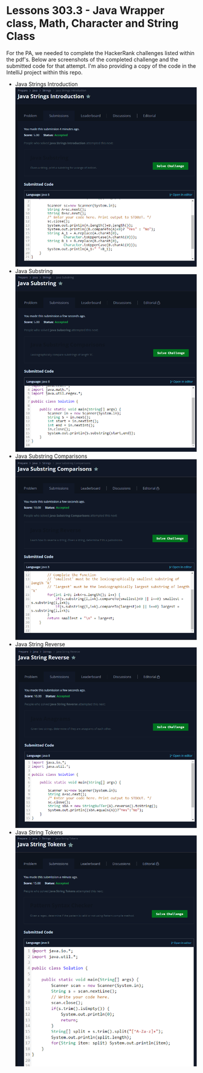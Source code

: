# Lessons 303.3 - Java Wrapper class, Math, Character and String Class

For the PA, we needed to complete the HackerRank challenges listed within the pdf's.  Below are screenshots of the completed challenge and the submitted code for that attempt.  I'm also providing a copy of the code in the IntelliJ project within this repo.

* Java Strings Introduction
![Java Strings Introduction](PA%20303.3.1%20-%20Java%20Strings%20Introduction%20-%202024-03-18%2011%2019%2016.png)
* Java Substring
![Java Substring](PA%20303.3.1%20-%20Java%20Substring%20-%202024-03-18%2011%2039%2017.png)
* Java Substring Comparisons
![Java Substring Comparisons](PA%20303.3.1%20-%20Java%20Substring%20Comparisons%20-%202024-03-18%2012%2009%2016.png)
* Java String Reverse
![Java String Reverse](PA%20303.3.1%20-%20Java%20String%20Reverse%20-%202024-03-18%2013%2033%2020.png)
* Java String Tokens
![Java String Tokens](PA%20303.3.1%20-%20Java%20String%20Tokens%20-%202024-03-18%2013%2057%2046.png)
